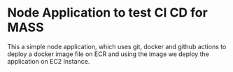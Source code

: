 # Node Application to test CI CD for MASS

This a simple node application, which uses git, docker and github actions to deploy a docker image file on ECR and using the image we deploy the application on 
EC2 Instance.
